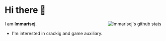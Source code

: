 # Hi there 👋

I am **lmmarisej**. <img style="max-width: 450px" align="right" src="https://github-readme-stats.vercel.app/api?username=lmmarisej&show_icons=true&icon_color=0366d6&bg_color=ffffff&hide_title=true&include_all_commits=true&count_private=true" alt="lmmarisej's github stats"/>


- I'm interested in crackig and game auxiliary.

